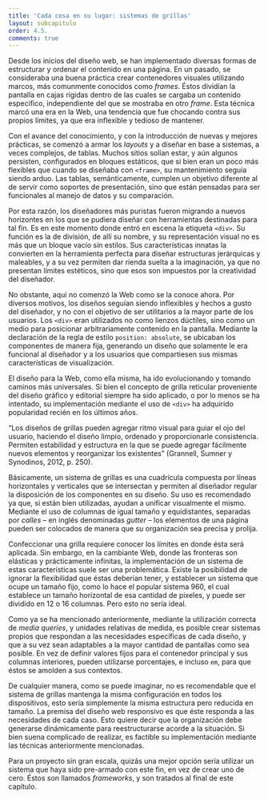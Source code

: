 ```yaml
---
title: 'Cada cosa en su lugar: sistemas de grillas'
layout: subcapitulo
order: 4.5.
comments: true
---
```


Desde los inicios del diseño web, se han implementado diversas formas de estructurar y ordenar el contenido en una página. En un pasado, se consideraba una buena práctica crear contenedores visuales utilizando marcos, más comunmente conocidos como _frames_. Éstos dividían la pantalla en cajas rígidas dentro de las cuales se cargaba un contenido específico, independiente del que se mostraba en otro _frame_. Esta técnica marcó una era en la Web, una tendencia que fue chocando contra sus propios límites, ya que era inflexible y tedioso de mantener.

Con el avance del conocimiento, y con la introducción de nuevas y mejores prácticas, se comenzó a armar los _layouts_ y a diseñar en base a sistemas, a veces complejos, de tablas. Muchos sitios solían estar, y aún algunos persisten, configurados en bloques estáticos, que si bien eran un poco más flexibles que cuando se diseñaba con `<frame>`, su mantenimiento seguía siendo arduo. Las tablas, semánticamente, cumplen un objetivo diferente al de servir como soportes de presentación, sino que están pensadas para ser funcionales al manejo de datos y su comparación.

Por esta razón, los diseñadores más puristas fueron migrando a nuevos horizontes en los que se pudiera diseñar con herramientas destinadas para tal fin. Es en este momento donde entró en escena la etiqueta `<div>`. Su función es la de división, de allí su nombre, y su representación visual no es más que un bloque vacío sin estilos. Sus características innatas la convierten en la herramienta perfecta para diseñar estructuras jerárquicas y maleables, y a su vez permiten dar rienda suelta a la imaginación, ya que no presentan límites estéticos, sino que esos son impuestos por la creatividad del diseñador.

No obstante, aquí no comenzó la Web como se la conoce ahora. Por diversos motivos, los diseños seguían siendo inflexibles y hechos a gusto del diseñador, y no con el objetivo de ser utilitarios a la mayor parte de los usuarios. Los `<div>` eran utilizados no como lienzos dúctiles, sino como un medio para posicionar arbitrariamente contenido en la pantalla. Mediante la declaración de la regla de estilo `position: absolute`, se ubicaban los componentes de manera fija, generando un diseño que solamente le era funcional al diseñador y a los usuarios que compartiesen sus mismas características de visualización.

El diseño para la Web, como ella misma, ha ido evolucionando y tomando caminos más universales. Si bien el concepto de grilla reticular proveniente del diseño gráfico y editorial siempre ha sido aplicado, o por lo menos se ha intentado, su implementación mediante el uso de `<div>` ha adquirido popularidad recién en los últimos años.

“Los diseños de grillas pueden agregar ritmo visual para guiar el ojo del usuario, haciendo el diseño limpio, ordenado y proporcionarle consistencia. Permiten estabilidad y estructura en la que se puede agregar fácilmente nuevos elementos y reorganizar los existentes” (Grannell, Sumner y Synodinos, 2012, p. 250).

Básicamente, un sistema de grillas es una cuadrícula compuesta por líneas horizontales y verticales que se intersectan y permiten al diseñador regular la disposición de los componentes en su diseño. Su uso es recomendado ya que, si están bien utilizadas, ayudan a unificar visualmente el mismo. Mediante el uso de columnas de igual tamaño y equidistantes, separadas por _calles_ – en inglés denominadas _gutter_ – los elementos de una página pueden ser colocados de manera que su organización sea precisa y prolija.

Confeccionar una grilla requiere conocer los límites en donde ésta será aplicada. Sin embargo, en la cambiante Web, donde las fronteras son elásticas y prácticamente infinitas, la implementación de un sistema de estas características suele ser una problemática. Existe la posibilidad de ignorar la flexibilidad que éstas deberían tener, y establecer un sistema que ocupe un tamaño fijo, como lo hace el popular sistema 960, el cual establece un tamaño horizontal de esa cantidad de pixeles, y puede ser dividido en 12 o 16 columnas. Pero esto no sería ideal.

Como ya se ha mencionado anteriormente, mediante la utilización correcta de _media queries_, y unidades relativas de medida, es posible crear sistemas propios que respondan a las necesidades específicas de cada diseño, y que a su vez sean adaptables a la mayor cantidad de pantallas como sea posible. En vez de definir valores fijos para el contenedor principal y sus columnas interiores, pueden utilizarse porcentajes, e incluso `em`, para que éstos se amolden a sus contextos.

De cualquier manera, como se puede imaginar, no es recomendable que el sistema de grillas mantenga la misma configuración en todos los dispositivos, esto sería simplemente la misma estructura pero reducida en tamaño. La premisa del diseño web responsivo es que éste responda a las necesidades de cada caso. Esto quiere decir que la organización debe generarse dinámicamente para reestructurarse acorde a la situación. Si bien suena complicado de realizar, es factible su implementación mediante las técnicas anteriormente mencionadas.

Para un proyecto sin gran escala, quizás una mejor opción sería utilizar un sistema que haya sido pre-armado con este fin, en vez de crear uno de cero. Éstos son llamados _frameworks_, y son tratados al final de este capítulo.
